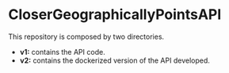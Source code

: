 # CloserGeographicallyPointsAPI

This repository is composed by two directories.
- **v1:** contains the API code.
- **v2:** contains the dockerized version of the API developed.
